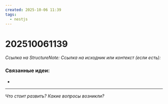 ```yaml
---
created: 2025-10-06 11:39
tags:
  - nestjs
---
```

# 202510061139
*Ссылка на StructureNote:*
*Ссылка на исходник или контекст (если есть):* 

### Связанные идеи:
* 
---

*Что стоит развить? Какие вопросы возникли?*
